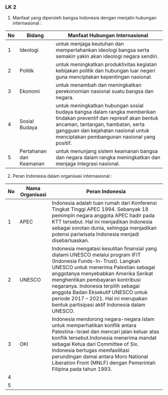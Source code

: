 ### LK 2

1. Manfaat yang diperoleh bangsa Indonesia dengan menjalin hubungan internasional : 

No | Bidang | Manfaat Hubungan Internasional
---|---|---
 1 | Ideologi | untuk menjaga keutuhan dan mempertahankan ideologi bangsa serta semakin yakin akan ideologi negara sendiri. 
2 | Politik | untuk meningkatkan produktivitas kegiatan kebijakan politik dan hubungan luar negeri guna menciptakan kepentingan nasional.
3 | Ekonomi | untuk menambah dan meningkatkan perekonomian nasional suatu bangsa dan negara.
4 | Sosial Budaya | untuk meningkatkan hubungan sosial budaya bangsa dalam rangka memberikan tindakan preventif dan represif akan bentuk ancaman, tantangan, hambatan, serta gangguan dan kejahatan nasional untuk menciptakan pembangunan nasional yang positif.
5 | Pertahanan dan Keamanan | untuk menunjang sistem keamanan bangsa dan negara dalam rangka meningkatkan dan menjaga integrasi nasional.



2. Peran Indonesia dalam organisasi internasional :

No | Nama Organisasi | Peran Indonesia
--|--|--
1 | APEC | Indonesia adalah tuan rumah dari Konferensi Tingkat Tinggi APEC 1994. Sebanyak 18 pemimpin negara anggota APEC hadir pada KTT tersebut. Hal ini menjadikan Indonesia sebagai sorotan dunia, sehingga menjadikan potensi pariwisata Indonesia menjadi disebarluaskan.
2 | UNESCO | Indonesia mengatasi kesulitan finansial yang dialami UNESCO melalui program IFIT (Indonesia Funds-In-Trust). Langkah UNESCO untuk menerima Palestian sebagai anggotanya menyebabkan Amerika Serikat menghentikan pembayaran kontribusi negaranya. Indonesia terpilih sebagai anggota Badan Eksekutif UNESCO untuk periode 2017 – 2021. Hal ini merupakan bentuk partisipasi aktif Indonesia dalam UNESCO.
3 | OKI | Indonesia mendorong negara-negara Islam untuk memperhatikan konflik antara Palestina-Israel dan mencari jalan keluar atas konflik tersebut.Indonesia menerima mandat sebagai Ketua dari Committee of Six. Indonesia bertugas memfasilitasi perundingan damai antara Moro National Liberation Front (MNLF) dengan Pemerintah Filipina pada tahun 1993. 
4 |  | 
5 |  | 
